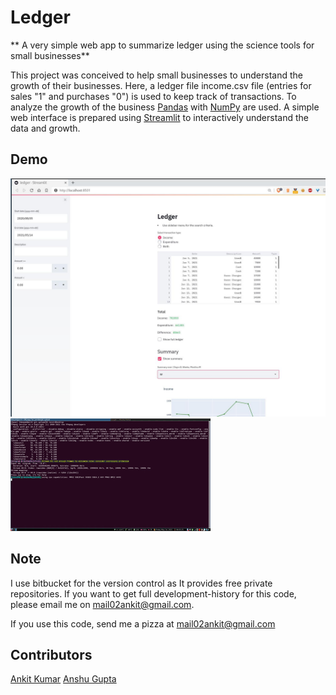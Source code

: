 # Ledger
** A very simple web app to summarize ledger using the science tools for small businesses** 

This project was conceived to help small businesses to understand the growth of their businesses. Here, a ledger file
income.csv file (entries for sales "1" and purchases "0") is used to keep track of transactions. To analyze the growth
of the business [Pandas](https://pandas.pydata.org/) with [NumPy](https://numpy.org/) are used. A simple web interface
is prepared using [Streamlit](https://streamlit.io/) to interactively understand the data and growth.

##  Demo
![](demo.jpg)
![](demo.gif)

## Note
I use bitbucket for the version control as It provides free private repositories. If you want to get full development-history for this code, please email me on mail02ankit@gmail.com.

If you use this code, send me a pizza at mail02ankit@gmail.com

## Contributors
[Ankit Kumar](https://mail02ankit.github.io/)
[Anshu Gupta](https://anshu02gupta.github.io/)
